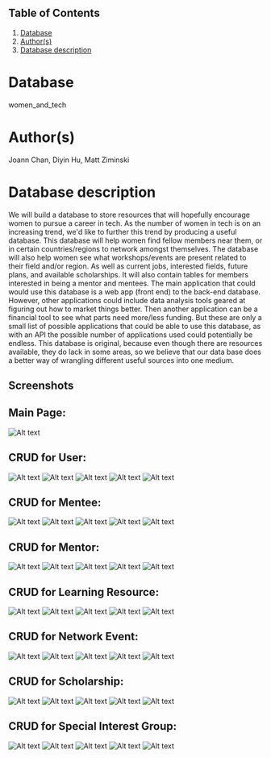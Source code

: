 ## Table of Contents
1. [Database](#database)
1. [Author(s)](#author)
1. [Database description](#description)
# Database
women_and_tech
# Author(s)
Joann Chan, 
Diyin Hu, 
Matt Ziminski
# Database description
We will build a database to store resources that will hopefully encourage women to pursue a career in tech. As the number of women in tech is on an increasing trend, we'd like to further this trend by producing a useful database. This database will help women find fellow members near them, or in certain countries/regions to network amongst themselves. The database will also help women see what workshops/events are present related to their field and/or region. As well as current jobs, interested fields, future plans, and available scholarships. It will also contain tables for members interested in being a mentor and mentees. The main application that could would use this database is a web app (front end) to the back-end database. However, other applications could include data analysis tools geared at figuring out how to market things better. Then another application can be a financial tool to see what parts need more/less funding. But these are only a small list of possible applications that could be able to use this database, as with an API the possible number of applications used could potentially be endless. This database is original, because even though there are resources available, they do lack in some areas, so we believe that our data base does a better way of wrangling different useful sources into one medium.

## Screenshots

## Main Page:
![Alt text](/screenshots/mainPage.png?raw=true)

## CRUD for User:
![Alt text](/screenshots/User_CRUD.png?raw=true)
![Alt text](/screenshots/createUser.png?raw=true)
![Alt text](/screenshots/readUser.png?raw=true)
![Alt text](/screenshots/updateUser.png?raw=true)
![Alt text](/screenshots/deleteUser.png?raw=true)

## CRUD for Mentee:
![Alt text](/screenshots/Mentee_CRUD.png?raw=true)
![Alt text](/screenshots/createMentee.png?raw=true)
![Alt text](/screenshots/readMentee.png?raw=true)
![Alt text](/screenshots/updateMentee.png?raw=true)
![Alt text](/screenshots/deleteMentee.png?raw=true)

## CRUD for Mentor:
![Alt text](/screenshots/Mentor_CRUD.png?raw=true)
![Alt text](/screenshots/createMentor.png?raw=true)
![Alt text](/screenshots/readMentor.png?raw=true)
![Alt text](/screenshots/updateMentor.png?raw=true)
![Alt text](/screenshots/deleteMentor.png?raw=true)

## CRUD for Learning Resource:
![Alt text](/screenshots/LR_CRUD.png?raw=true)
![Alt text](/screenshots/createLR.png?raw=true)
![Alt text](/screenshots/readLR.png?raw=true)
![Alt text](/screenshots/updateLR.png?raw=true)
![Alt text](/screenshots/deleteLR.png?raw=true)

## CRUD for Network Event:
![Alt text](/screenshots/NE_CRUD.png?raw=true)
![Alt text](/screenshots/createNE.png?raw=true)
![Alt text](/screenshots/readNE.png?raw=true)
![Alt text](/screenshots/updateNE.png?raw=true)
![Alt text](/screenshots/deleteNE.png?raw=true)

## CRUD for Scholarship:
![Alt text](/screenshots/Scholarship_CRUD.png?raw=true)
![Alt text](/screenshots/createScholarship.png?raw=true)
![Alt text](/screenshots/readScholarship.png?raw=true)
![Alt text](/screenshots/updateScholarship.png?raw=true)
![Alt text](/screenshots/deleteScholarship.png?raw=true)

## CRUD for Special Interest Group:
![Alt text](/screenshots/Special_Interest_Group_CRUD.png?raw=true)
![Alt text](/screenshots/createSpecialInterestGroup.png?raw=true)
![Alt text](/screenshots/readSpecialInterestGroup.png?raw=true)
![Alt text](/screenshots/updateSpecialInterestGroup.png?raw=true)
![Alt text](/screenshots/deleteSpecialInterestGroup.png?raw=true)
